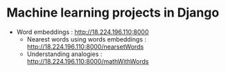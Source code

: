 # Machine learning projects in Django

- Word embeddings : http://18.224.196.110:8000
  * Nearest words using words embeddings : http://18.224.196.110:8000/nearsetWords
  * Understanding analogies : http://18.224.196.110:8000/mathWithWords
